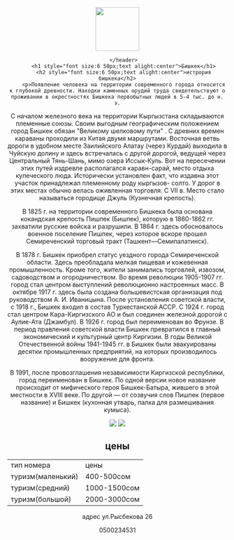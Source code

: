 <html>
    <title>бишкек</title>
    <body style="font-famaly:sans-sefir">
        <header>
            <img src="https://encrypted-tbn0.gstatic.com/images?q=tbn:ANd9GcQ85h8pc7cvpMJXR1z1gLyC7MVuMoiY0II5Ew&usqp=CAU"width="`100" height
="100"/>

        </header>
        <h1 style="font size:6 50px;text alight:center">Бишкек</h1>
        <h2 style="font size:6 50px;text alight:center">истрория бишкека</h2>
        <p>Появление человека на территории современного города относится к глубокой древности. Находки каменных орудий труда свидетельствуют о проживании в окрестностях Бишкека первобытных людей в 5-4 тыс. до н. э.

С началом железного века на территории Кыргызстана складываются племенные союзы. Своим выгодным географическим положением город Бишкек обязан "Великому шелковому пути" . С древних времен караваны проходили из Китая двумя маршрутами. Восточная ветвь дороги в удобном месте Заилийского Алатау (через Курдай) выходила в Чуйскую долину и здесь встречалась с другой дорогой, ведущей через Центральный Тянь-Шань, мимо озера Иссык-Куль. Вот на пересечении этих путей издревле располагался каравн-сарай, место отдыха купеческого люда.  Исторически установлен факт, что издавна этот участок принадлежал племенному роду кыргызов- солто. У дорог в этих местах обычно велась оживленная торговля. С VII в. Место стало называться городище Джуль (Кузнечная крепость).

В 1825 г. на территории современного Бишкека была основана кокандская крепость Пишпек (Бишпек), которую в 1860-1862 гг. захватили русские войска и разрушили. В 1864 г. здесь обосновалось военное поселение Пишпек, через которое вскоре прошел Семиреченский торговый тракт (Ташкент—Семипалатинск).

В 1878 г. Бишкек приобрел статус уездного города Семиреченской области. Здесь преобладала мелкая пищевая и кожевенная промышленность. Кроме того, жители занимались торговлей, извозом, садоводством и огородничеством. Во время революции 1905-1907 гг. город стал центром выступлений революционно настроенных масс. В октябре 1917 г. здесь была создана большевистская организация под руководством А. И. Иваницына. После установления советской власти, с 1918 г., Бишкек входил в состав Туркестанской АССР. С 1924 г. город стал центром Кара-Киргизского АО и был соединен железной дорогой с Аулие-Ата (Джамбул). В 1926 г. город был переименован во Фрунзе. В период правления советской власти Бишкек превратился в главный экономический и культурный центр Киргизии. В годы Великой Отечественной войны 1941-1945 гг. в Бишкек были эвакуированы десятки промышленных предприятий, на которых производилось вооружение для фронта. 

В 1991, после провозглашения независимости Киргизской республики, город переименован в Бишкек. По одной версии новое название происходит от мифического героя Бишкек-Батыра, жившего в этой местности в XVIII веке. По другой — от созвучия слов Пишпек (первое название) и Бишкек (кухонная утварь, палка для размешивания кумыса). 
</p>
  <img src="https://bishkek24.kg/wp-content/uploads/2021/10/v-bishkeke-poyavilas-interaktivnaya-karta-stroyashhihsya-soczobektov-v-zhilmassivah-obektov.jpg" />
     <img src="https://encrypted-tbn0.gstatic.com/images?q=tbn:ANd9GcTMVqfkB5JtsoWLJ3SjDXHFYeaiFvLFrDAOXg&usqp=CAU"
     />
        <h2 id>цены</h2>
        <main>
        <table>
            <tr>
                <td>тип номера</td>
                <td>цены</td>
            </tr>
            <tr>
                <td>туризм(маленький)</td>
                <td>400-500сом</td>
            </tr>
            <tr>
                <td>туризм(средний)</td>
                <td>1000-1500сом</td>
            </tr>
            <tr>
                <td>туризм(большой)</td>
                <td>2000-3000сом</td>
            </tr>
        </table>
        </main>
        <footer>
        <p>адрес ул.Рысбекова 26</p>
        <p>0500234531</p>
        </footer>


      

</html>
